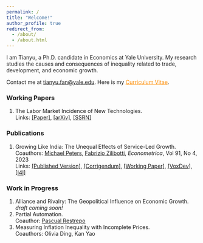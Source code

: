 ```yaml
---
permalink: /
title: "Welcome!"
author_profile: true
redirect_from: 
  - /about/
  - /about.html
---
```


I am Tianyu, a Ph.D. candidate in Economics at Yale University. My research studies the causes and consequences of inequality related to trade, development, and economic growth.

Contact me at <span style="color: darkorange;">tianyu.fan@yale.edu</span>. Here is my <a href="/files/CV_FAN_Tianyu.pdf" style="color: darkorange;">Curriculum Vitae</a>.

### Working Papers

1. The Labor Market Incidence of New Technologies.  
   Links: [[Paper]](/files/FAN_Technology_Incidence.pdf), [[arXiv]](https://arxiv.org/abs/2504.04047), [[SSRN]](https://papers.ssrn.com/sol3/papers.cfm?abstract_id=5160195)

### Publications

1. Growing Like India: The Unequal Effects of Service-Led Growth.  
   Coauthors: [Michael Peters](https://mipeters.weebly.com), [Fabrizio Zilibotti](https://campuspress.yale.edu/zilibotti/), *Econometrica*, Vol 91, No 4, 2023  
   Links: [[Published Version]](/files/FPZ_UnequalGrowth.pdf), [[Corrigendum]](/files/FPZ_Corrigendum.pdf), [[Working Paper]](/files/FPZ_ECMA_final.pdf), [[VoxDev]](https://voxdev.org/topic/macroeconomics-growth/how-services-drive-growth-emerging-economies-evidence-india), [[I4I]](https://www.ideasforindia.in/topics/macroeconomics/india-s-service-led-economic-growth.html)

### Work in Progress

1. Alliance and Rivalry: The Geopolitical Influence on Economic Growth. *draft coming soon!*
2. Partial Automation.  
   Coauthor: [Pascual Restrepo](https://campuspress.yale.edu/pascualrestrepo/)
3. Measuring Inflation Inequality with Incomplete Prices.  
   Coauthors: Olivia Ding, Kan Yao
